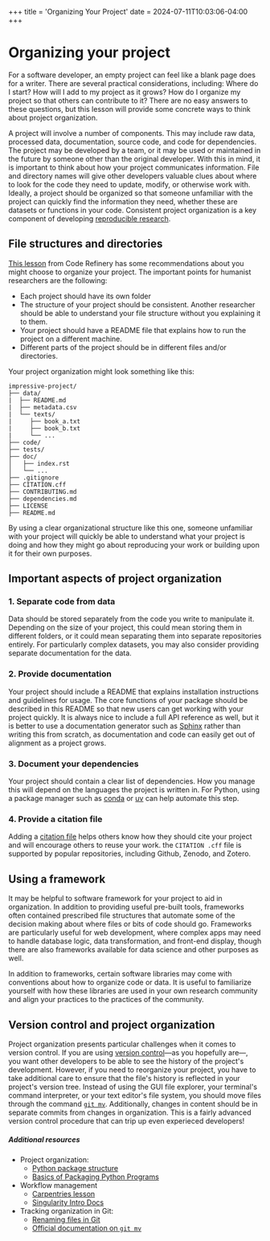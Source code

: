+++
title = 'Organizing Your Project'
date = 2024-07-11T10:03:06-04:00
+++

# Organizing your project

For a software developer, an empty project can feel like a blank page does for a writer. There are several practical considerations, including: Where do I start? How will I add to my project as it grows? How do I organize my project so that others can contribute to it? There are no easy answers to these questions, but this lesson will provide some concrete ways to think about project organization.

A project will involve a number of components. This may include raw data, processed data, documentation, source code, and code for dependencies. The project may be developed by a team, or it may be used or maintained in the future by someone other than the original developer. With this in mind, it is important to think about how your project communicates information. File and directory names will give other developers valuable clues about where to look for the code they need to update, modify, or otherwise work with. Ideally, a project should be organized so that someone unfamiliar with the project can quickly find the information they need, whether these are datasets or functions in your code. Consistent project organization is a key component of developing [reproducible research](https://dh-tech.github.io/wg-education-training/lessons/repro_research/).

## File structures and directories

[This lesson](https://coderefinery.github.io/reproducible-research/organizing-projects/) from Code Refinery has some recommendations about you might choose to organize your project. The important points for humanist researchers are the following:

- Each project should have its own folder
- The structure of your project should be consistent. Another researcher should be able to understand your file structure without you explaining it to them.
- Your project should have a README file that explains how to run the project on a different machine.
- Different parts of the project should be in different files and/or directories.

Your project organization might look something like this:

```
impressive-project/
├── data/
|  ├── README.md
|  ├── metadata.csv
|  └── texts/
|     ├── book_a.txt
|     ├── book_b.txt
|     └── ...
├── code/
├── tests/
├── doc/
│   ├── index.rst
│   └── ...
├── .gitignore
├── CITATION.cff
├── CONTRIBUTING.md
├── dependencies.md
├── LICENSE
├── README.md
```

By using a clear organizational structure like this one, someone unfamiliar with your project will quickly be able to understand what your project is doing and how they might go about reproducing your work or building upon it for their own purposes. 

## Important aspects of project organization

### 1. Separate code from data

Data should be stored separately from the code you write to manipulate it. Depending on the size of your project, this could mean storing them in different folders, or it could mean separating them into separate repositories entirely. For particularly complex datasets, you may also consider providing separate documentation for the data.

### 2. Provide documentation

Your project should include a README that explains installation instructions and guidelines for usage. The core functions of your package should be described in this README so that new users can get working with your project quickly. It is always nice to include a full API reference as well, but it is better to use a documentation generator such as [Sphinx](https://www.sphinx-doc.org/en/master/) rather than writing this from scratch, as documentation and code can easily get out of alignment as a project grows.

### 3. Document your dependencies

Your project should contain a clear list of dependencies. How you manage this will depend on the languages the project is written in. For Python, using a package manager such as [conda](https://docs.conda.io/projects/conda/en/latest/user-guide/getting-started.html) or [uv](https://docs.astral.sh/uv/) can help automate this step.

### 4. Provide a citation file

Adding a [citation file](https://citation-file-format.github.io/) helps others know how they should cite your project and will encourage others to reuse your work. the ```CITATION .cff``` file is supported by popular repositories, including Github, Zenodo, and Zotero.

## Using a framework

It may be helpful to software framework for your project to aid in organization. In addition to providing useful pre-built tools, frameworks often contained prescribed file structures that automate some of the decision making about where files or bits of code should go. Frameworks are particularly useful for web development, where complex apps may need to handle database logic, data transformation, and front-end display, though there are also frameworks available for data science and other purposes as well. 

In addition to frameworks, certain software libraries may come with conventions about how to organize code or data. It is useful to familiarize yourself with how these libraries are used in your own research community and align your practices to the practices of the community.

## Version control and project organization

Project organization presents particular challenges when it comes to version control. If you are using [version control](https://dh-tech.github.io/wg-education-training/lessons/git/)—as you hopefully are—, you want other developers to be able to see the history of the project's development. However, if you need to reorganize your project, you have to take additional care to ensure that the file's history is reflected in your project's version tree. Instead of using the GUI file explorer, your terminal's command interpreter, or your text editor's file system, you should move files through the command [```git mv```](https://git-scm.com/docs/git-mv). Additionally, changes in content should be in separate commits from changes in organization. This is a fairly advanced version control procedure that can trip up even experieced developers!

##### Additional resources

- Project organization:
  - [Python package structure](https://py-pkgs.org/04-package-structure)
  - [Basics of Packaging Python Programs](https://kyleniemeyer.github.io/research-software-dev-modules/module-packaging/)
- Workflow management
  -  [Carpentries lesson](https://carpentries-incubator.github.io/singularity-introduction/")
  -  [Singularity Intro Docs](https://carpentries-incubator.github.io/singularity-introduction/)
- Tracking organization in Git:
    - [Renaming files in Git](https://www.git-tower.com/learn/git/faq/git-rename-file)
    - [Official documentation on ```git mv```](https://git-scm.com/docs/git-mv)
